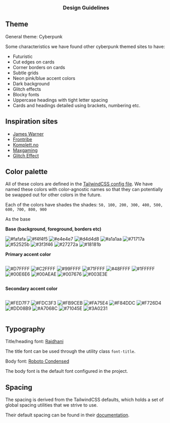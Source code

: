<h3 align="center">Design Guidelines</h3>

## Theme

General theme: Cyberpunk

Some characteristics we have found other cyberpunk themed sites to have: 

- Futuristic
- Cut edges on cards
- Corner borders on cards
- Subtle grids
- Neon pink/blue accent colors
- Dark background
- Glitch effects
- Blocky fonts
- Uppercase headings with tight letter spacing
- Cards and headings detailed using brackets, numbering etc.


## Inspiration sites

- [James Warner](https://jmswrnr.com/)
- [Frontribe](https://www.behance.net/gallery/157115257/Frontribe?tracking_source=search_projects%7Ccyberpunk+website+designhttps://www.behance.net/gallery/157115257/Frontribe?tracking_source=search_projects%7Ccyberpunk+website+design)
- [Komplett.no](https://komplett.no/)
- [Maxgaming](https://maxgaming.no/)
- [Glitch Effect](https://codepen.io/mattgrosswork/pen/VwprebG)


## Color palette

All of these colors are defined in the [TailwindCSS config file](../apps/storefront/tailwind.config.cjs). 
We have named these colors with color-agnostic names so that they can potentially be swapped out for other colors in the future. 

Each of the colors have shades the shades: `50, 100, 200, 300, 400, 500, 600, 700, 800, 900`

As the base 

**Base (background, foreground, borders etc)**

<div>

![#fafafa](https://placehold.co/16x16/fafafa/fafafa.png)
![#f4f4f5](https://placehold.co/16x16/f4f4f5/f4f4f5.png)
![#e4e4e7](https://placehold.co/16x16/e4e4e7/e4e4e7.png)
![#d4d4d8](https://placehold.co/16x16/d4d4d8/d4d4d8.png)
![#a1a1aa](https://placehold.co/16x16/a1a1aa/a1a1aa.png)
![#71717a](https://placehold.co/16x16/71717a/71717a.png)
![#52525b](https://placehold.co/16x16/52525b/52525b.png)
![#3f3f46](https://placehold.co/16x16/3f3f46/3f3f46.png)
![#27272a](https://placehold.co/16x16/27272a/27272a.png)
![#18181b](https://placehold.co/16x16/18181b/18181b.png)

</div>

**Primary accent color**

<div style="display: inline-flex">

![#D7FFFF](https://placehold.co/16x16/D7FFFF/D7FFFF.png)
![#C2FFFF](https://placehold.co/16x16/C2FFFF/C2FFFF.png)
![#99FFFF](https://placehold.co/16x16/99FFFF/99FFFF.png)
![#71FFFF](https://placehold.co/16x16/71FFFF/71FFFF.png)
![#48FFFF](https://placehold.co/16x16/48FFFF/48FFFF.png)
![#1FFFFF](https://placehold.co/16x16/1FFFFF/1FFFFF.png)
![#00E6E6](https://placehold.co/16x16/00E6E6/00E6E6.png)
![#00AEAE](https://placehold.co/16x16/00AEAE/00AEAE.png)
![#007676](https://placehold.co/16x16/007676/007676.png)
![#003E3E](https://placehold.co/16x16/003E3E/003E3E.png)

</div>

**Secondary accent color**

<div style="display: inline-flex">

![#FED7F7](https://placehold.co/16x16/FED7F7/FED7F7.png)
![#FDC3F3](https://placehold.co/16x16/FDC3F3/FDC3F3.png)
![#FB9CEB](https://placehold.co/16x16/FB9CEB/FB9CEB.png)
![#FA75E4](https://placehold.co/16x16/FA75E4/FA75E4.png)
![#F84DDC](https://placehold.co/16x16/F84DDC/F84DDC.png)
![#F726D4](https://placehold.co/16x16/F726D4/F726D4.png)
![#DD08B9](https://placehold.co/16x16/DD08B9/DD08B9.png)
![#A7068C](https://placehold.co/16x16/A7068C/A7068C.png)
![#71045E](https://placehold.co/16x16/71045E/71045E.png)
![#3A0231](https://placehold.co/16x16/3A0231/3A0231.png)

</div>


## Typography

Title/heading font: [Rajdhani](https://fonts.google.com/specimen/Rajdhani)

The title font can be used through the utility class `font-title`.


Body font: [Roboto Condensed](https://fonts.google.com/specimen/Roboto+Condensed)

The body font is the default font configured in the project.


## Spacing

The spacing is derived from the TailwindCSS defaults, which holds a set of global spacing utilities that we strive to use. 

Their default spacing can be found in their [documentation](https://tailwindcss.com/docs/customizing-spacing#default-spacing-scale).
